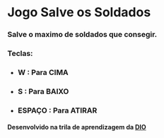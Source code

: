 <h1>Jogo Salve os Soldados</h1>

<h3>Salve o maximo de soldados que consegir.</h3>
<h3>Teclas:</h3>
<ul>
    <li><h3>W : Para CIMA</h3></li>
    <li><h3>S : Para BAIXO</h3></li>
    <li><h3>ESPAÇO : Para ATIRAR</h3></li>
</ul>

<h4>Desenvolvido na trila de aprendizagem da <a href="https://digitalinnovation.one/" target="_blank" rel="noopener noreferrer">DIO</a></h4>
